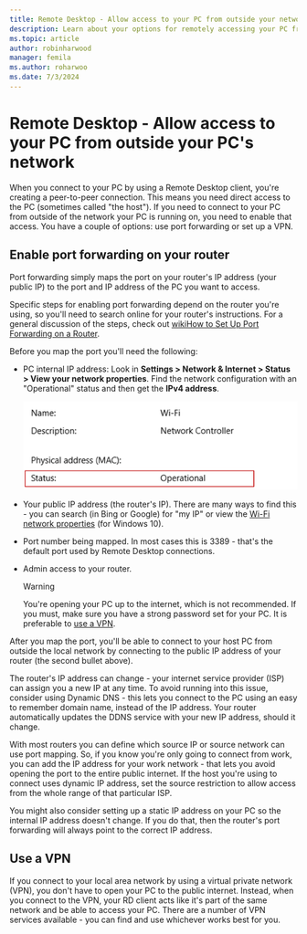 ```yaml
---
title: Remote Desktop - Allow access to your PC from outside your network
description: Learn about your options for remotely accessing your PC from outside the PC's network
ms.topic: article
author: robinharwood
manager: femila
ms.author: roharwoo
ms.date: 7/3/2024
---
```

# Remote Desktop - Allow access to your PC from outside your PC's network

When you connect to your PC by using a Remote Desktop client, you're creating a peer-to-peer connection. This means you need direct access to the PC (sometimes called "the host"). If you need to connect to your PC from outside of the network your PC is running on, you need to enable that access. You have a couple of options: use port forwarding or set up a VPN.

## Enable port forwarding on your router

Port forwarding simply maps the port on your router's IP address (your public IP) to the port and IP address of the PC you want to access.

Specific steps for enabling port forwarding depend on the router you're using, so you'll need to search online for your router's instructions. For a general discussion of the steps, check out [wikiHow to Set Up Port Forwarding on a Router](https://www.wikihow.com/Set-Up-Port-Forwarding-on-a-Router).

Before you map the port you'll need the following:

- PC internal IP address: Look in **Settings > Network & Internet > Status > View your network properties**. Find the network configuration with an "Operational" status and then get the **IPv4 address**.

   ![Operational network configuration](../media/rdclient-operational-network.png)

- Your public IP address (the router's IP). There are many ways to find this - you can search (in Bing or Google) for "my IP" or view the [Wi-Fi network properties](https://binged.it/2Gwob34) (for Windows 10).
- Port number being mapped. In most cases this is 3389 - that's the default port used by Remote Desktop connections.
- Admin access to your router.

   >[!WARNING]
   > You're opening your PC up to the internet, which is not recommended. If you must, make sure you have a strong password set for your PC. It is preferable to [use a VPN](#use-a-vpn).

After you map the port, you'll be able to connect to your host PC from outside the local network by connecting to the public IP address of your router (the second bullet above).

The router's IP address can change - your internet service provider (ISP) can assign you a new IP at any time. To avoid running into this issue, consider using Dynamic DNS - this lets you connect to the PC using an easy to remember domain name, instead of the IP address. Your router automatically updates the DDNS service with your new IP address, should it change.

With most routers you can define which source IP or source network can use port mapping. So, if you know you're only going to connect from work, you can add the IP address for your work network - that lets you avoid opening the port to the entire public internet. If the host you're using to connect uses dynamic IP address, set the source restriction to allow access from the whole range of that particular ISP.

You might also consider setting up a static IP address on your PC so the internal IP address doesn't change. If you do that, then the router's port forwarding will always point to the correct IP address.


## Use a VPN

If you connect to your local area network by using a virtual private network (VPN), you don't have to open your PC to the public internet. Instead, when you connect to the VPN, your RD client acts like it's part of the same network and be able to access your PC. There are a number of VPN services available - you can find and use whichever works best for you.
